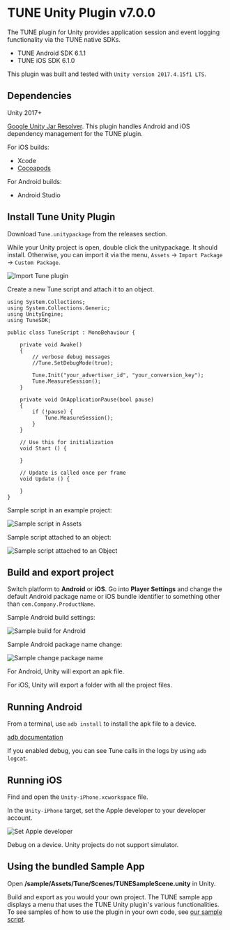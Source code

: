 # TUNE Unity Plugin v7.0.0
The TUNE plugin for Unity provides application session and event logging functionality via the TUNE native SDKs.

* TUNE Android SDK 6.1.1
* TUNE iOS SDK 6.1.0

This plugin was built and tested with `Unity version 2017.4.15f1 LTS`.

## Dependencies

Unity 2017+

[Google Unity Jar Resolver](https://github.com/googlesamples/unity-jar-resolver).  This plugin handles Android and iOS dependency management for the TUNE plugin.

For iOS builds:

* Xcode
* [Cocoapods](https://cocoapods.org/)

For Android builds:

* Android Studio

## Install Tune Unity Plugin

Download `Tune.unitypackage` from the releases section.

While your Unity project is open, double click the unitypackage.  It should install.  Otherwise, you can import it via the menu, `Assets` -> `Import Package` -> `Custom Package`.

![Import Tune plugin](/images/ImportTune.png)

Create a new Tune script and attach it to an object.

```
using System.Collections;
using System.Collections.Generic;
using UnityEngine;
using TuneSDK;

public class TuneScript : MonoBehaviour {

    private void Awake()
    {
    	// verbose debug messages
        //Tune.SetDebugMode(true);
        
        Tune.Init("your_advertiser_id", "your_conversion_key");
        Tune.MeasureSession();
    }

    private void OnApplicationPause(bool pause)
    {
        if (!pause) {
            Tune.MeasureSession();
        }
    }

    // Use this for initialization
    void Start () {
        
    }
    
    // Update is called once per frame
    void Update () {
        
    }
}
```

Sample script in an example project:

![Sample script in Assets](/images/TuneScriptInAssets.png)

Sample script attached to an object:

![Sample script attached to an Object](/images/TuneScriptAttachedToCube.png)

## Build and export project

Switch platform to **Android** or **iOS**. Go into **Player Settings** and change the default Android package name or iOS bundle identifier to something other than `com.Company.ProductName`.

Sample Android build settings:

![Sample build for Android](/images/BuildMenu.png)

Sample Android package name change:

![Sample change package name](/images/ChangingPackageName.png)

For Android, Unity will export an apk file.

For iOS, Unity will export a folder with all the project files.

## Running Android

From a terminal, use `adb install` to install the apk file to a device.

[adb documentation](https://developer.android.com/studio/command-line/adb)

If you enabled debug, you can see Tune calls in the logs by using `adb logcat`.

## Running iOS 

Find and open the `Unity-iPhone.xcworkspace` file.

In the `Unity-iPhone` target, set the Apple developer to your developer account.

![Set Apple developer](/images/SetAppleDeveloper.png)

Debug on a device.  Unity projects do not support simulator.

## Using the bundled Sample App

Open **/sample/Assets/Tune/Scenes/TUNESampleScene.unity** in Unity.

Build and export as you would your own project.  The TUNE sample app displays a menu that uses the TUNE Unity plugin's various functionalities. To see samples of how to use the plugin in your own code, see [our sample script](sdk-unity/sample/Assets/Tune/Scripts/TuneSample.cs).


